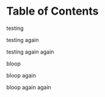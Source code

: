 # Table of Contents

testing
 
testing again

testing again again

bloop

bloop again

bloop again again
